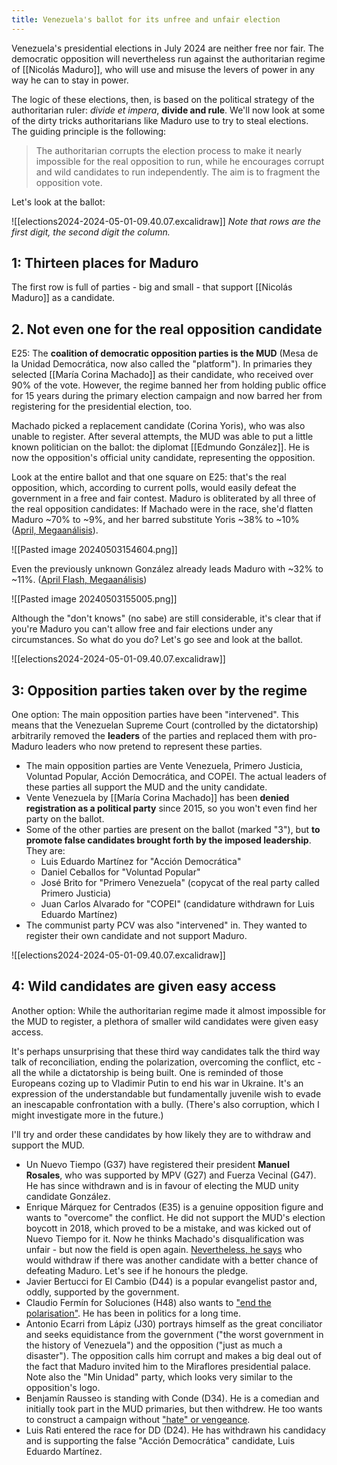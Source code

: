 ```yaml
---
title: Venezuela's ballot for its unfree and unfair election
---
```

Venezuela's presidential elections in July 2024 are neither free nor fair. The democratic opposition will nevertheless run against the authoritarian regime of [[Nicolás Maduro]], who will use and misuse the levers of power in any way he can to stay in power.

The logic of these elections, then, is based on the political strategy of the authoritarian ruler: *divide et impera*, **divide and rule**. We'll now look at some of the dirty tricks authoritarians like Maduro use to try to steal elections. The guiding principle is the following:

> The authoritarian corrupts the election process to make it nearly impossible for the real opposition to run, while he encourages corrupt and wild candidates to run independently. The aim is to fragment the opposition vote.

Let's look at the ballot:

![[elections2024-2024-05-01-09.40.07.excalidraw]]
*Note that rows are the first digit, the second digit the column.*

## 1: Thirteen places for Maduro

The first row is full of parties - big and small - that support [[Nicolás Maduro]] as a candidate.

## 2. Not even one for the real opposition candidate

E25: The **coalition of democratic opposition parties is the MUD** (Mesa de la Unidad Democrática, now also called the "platform"). In primaries they selected [[María Corina Machado]] as their candidate, who received over 90% of the vote. However, the regime banned her from holding public office for 15 years during the primary election campaign and now barred her from registering for the presidential election, too. 

Machado picked a replacement candidate (Corina Yoris), who was also unable to register. After several attempts, the MUD was able to put a little known politician on the ballot: the diplomat [[Edmundo González]]. He is now the opposition's official unity candidate, representing the opposition.

Look at the entire ballot and that one square on E25: that's the real opposition, which, according to current polls, would easily defeat the government in a free and fair contest. Maduro is obliterated by all three of the real opposition candidates: If Machado were in the race, she'd flatten Maduro ~70% to ~9%, and her barred substitute Yoris ~38% to ~10% ([April, Megaanálisis](https://drive.google.com/file/d/1tSReQeVZHrfA8aaYCP77026nz2x2WoDi/view?pli=1)).

![[Pasted image 20240503154604.png]]

Even the previously unknown González already leads Maduro with ~32% to ~11%. ([April Flash, Megaanálisis](https://drive.google.com/file/d/1L6swKgLGjgx8xjeLe0YumwWzYynZ6hR3/view))

![[Pasted image 20240503155005.png]]

Although the "don't knows" (no sabe) are still considerable, it's clear that if you're Maduro you can't allow free and fair elections under any circumstances. So what do you do? Let's go see and look at the ballot.

![[elections2024-2024-05-01-09.40.07.excalidraw]]
## 3: Opposition parties taken over by the regime

One option: The main opposition parties have been "intervened". This means that the Venezuelan Supreme Court (controlled by the dictatorship) arbitrarily removed the **leaders** of the parties and replaced them with pro-Maduro leaders who now pretend to represent these parties.
- The main opposition parties are Vente Venezuela, Primero Justicia, Voluntad Popular, Acción Democrática, and COPEI. The actual leaders of these parties all support the MUD and the unity candidate. 
- Vente Venezuela by [[María Corina Machado]] has been **denied registration as a political party** since 2015, so you won't even find her party on the ballot.
- Some of the other parties are present on the ballot (marked "3"), but **to promote false candidates brought forth by the imposed leadership**. They are:
	- Luis Eduardo Martínez for "Acción Democrática"
	- Daniel Ceballos for "Voluntad Popular"
	- José Brito for "Primero Venezuela" (copycat of the real party called Primero Justicia)
	- Juan Carlos Alvarado for "COPEI" (candidature withdrawn for Luis Eduardo Martínez)
- The communist party PCV was also "intervened" in. They wanted to register their own candidate and not support Maduro.

![[elections2024-2024-05-01-09.40.07.excalidraw]]
## 4: Wild candidates are given easy access

Another option: While the authoritarian regime made it almost impossible for the MUD to register, a plethora of smaller wild candidates were given easy access. 

It's perhaps unsurprising that these third way candidates talk the third way talk of reconciliation, ending the polarization, overcoming the conflict, etc - all the while a dictatorship is being built. One is reminded of those Europeans cozing up to Vladimir Putin to end his war in Ukraine. It's an expression of the understandable but fundamentally juvenile wish to evade an inescapable confrontation with a bully. (There's also corruption, which I might investigate more in the future.)

I'll try and order these candidates by how likely they are to withdraw and support the MUD.
- Un Nuevo Tiempo (G37) have registered their president **Manuel Rosales**, who was supported by MPV (G27) and Fuerza Vecinal (G47). He has since withdrawn and is in favour of electing the MUD unity candidate González.
- Enrique Márquez for Centrados (E35) is a genuine opposition figure and wants to "overcome" the conflict. He did not support the MUD's election boycott in 2018, which proved to be a mistake, and was kicked out of Nuevo Tiempo for it. Now he thinks Machado's disqualification was unfair - but now the field is open again. [Nevertheless, he says](https://www.youtube.com/live/u6mOGcM0AfA?si=5XcyVOUsTsqNSF9R&t=1902) who would withdraw if there was another candidate with a better chance of defeating Maduro. Let's see if he honours the pledge.
- Javier Bertucci for El Cambio (D44) is a popular evangelist pastor and, oddly, supported by the government.
- Claudio Fermín for Soluciones (H48) also wants to ["end the polarisation"](https://www.youtube.com/watch?v=xniJAi4swMY). He has been in politics for a long time. 
- Antonio Ecarri from Lápiz (J30) portrays himself as the great conciliator and seeks equidistance from the government ("the worst government in the history of Venezuela") and the opposition ("just as much a disaster"). The opposition calls him corrupt and makes a big deal out of the fact that Maduro invited him to the Miraflores presidential palace. Note also the "Min Unidad" party, which looks very similar to the opposition's logo.
- Benjamín Rausseo is standing with Conde (D34). He is a comedian and initially took part in the MUD primaries, but then withdrew. He too wants to construct a campaign without ["hate" or vengeance](https://youtu.be/EUar8RCobzk?si=Y-zwicWyIxI3epJ6&t=1251).
- Luis Rati entered the race for DD (D24). He has withdrawn his candidacy and is supporting the false "Acción Democrática" candidate, Luis Eduardo Martínez.